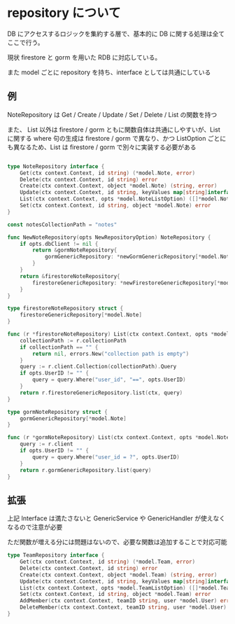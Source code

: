# repository について

DB にアクセスするロジックを集約する層で、基本的に DB に関する処理は全てここで行う。

現状 firestore と gorm を用いた RDB に対応している。

また model ごとに repository を持ち、interface としては共通にしている

## 例

NoteRepository は Get / Create / Update / Set / Delete / List の関数を持つ

また、 List 以外は firestore / gorm ともに関数自体は共通にしやすいが、List に関する where 句の生成は firestore / gorm で異なり、かつ ListOption ごとにも異なるため、List は firestore / gorm で別々に実装する必要がある

```go

type NoteRepository interface {
	Get(ctx context.Context, id string) (*model.Note, error)
	Delete(ctx context.Context, id string) error
	Create(ctx context.Context, object *model.Note) (string, error)
	Update(ctx context.Context, id string, keyValues map[string]interface{}) error
	List(ctx context.Context, opts *model.NoteListOption) ([]*model.Note, error)
	Set(ctx context.Context, id string, object *model.Note) error
}

const notesCollectionPath = "notes"

func NewNoteRepository(opts NewRepositoryOption) NoteRepository {
	if opts.dbClient != nil {
		return &gormNoteRepository{
			gormGenericRepository: *newGormGenericRepository[*model.Note](opts.dbClient),
		}
	}
	return &firestoreNoteRepository{
		firestoreGenericRepository: *newFirestoreGenericRepository[*model.Note](opts.firestoreClient, notesCollectionPath),
	}
}

type firestoreNoteRepository struct {
	firestoreGenericRepository[*model.Note]
}

func (r *firestoreNoteRepository) List(ctx context.Context, opts *model.NoteListOption) ([]*model.Note, error) {
	collectionPath := r.collectionPath
	if collectionPath == "" {
		return nil, errors.New("collection path is empty")
	}
	query := r.client.Collection(collectionPath).Query
	if opts.UserID != "" {
		query = query.Where("user_id", "==", opts.UserID)
	}
	return r.firestoreGenericRepository.list(ctx, query)
}

type gormNoteRepository struct {
	gormGenericRepository[*model.Note]
}

func (r *gormNoteRepository) List(ctx context.Context, opts *model.NoteListOption) ([]*model.Note, error) {
	query := r.client
	if opts.UserID != "" {
		query = query.Where("user_id = ?", opts.UserID)
	}
	return r.gormGenericRepository.list(query)
}

```

## 拡張

上記 Interface は満たさないと GenericService や GenericHandler が使えなくなるので注意が必要

ただ関数が増える分には問題はないので、必要な関数は追加することで対応可能

```go
type TeamRepository interface {
	Get(ctx context.Context, id string) (*model.Team, error)
	Delete(ctx context.Context, id string) error
	Create(ctx context.Context, object *model.Team) (string, error)
	Update(ctx context.Context, id string, keyValues map[string]interface{}) error
	List(ctx context.Context, opts *model.TeamListOption) ([]*model.Team, error)
	Set(ctx context.Context, id string, object *model.Team) error
	AddMember(ctx context.Context, teamID string, user *model.User) error
	DeleteMember(ctx context.Context, teamID string, user *model.User) error
}

```
